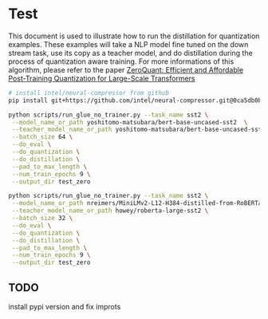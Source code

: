 # Test

This document is used to illustrate how to run the distillation for quantization examples.
These examples will take a NLP model fine tuned on the down stream task, use its copy as a teacher model, and do distillation during the process of quantization aware training.
For more informations of this algorithm, please refer to the paper [ZeroQuant: Efficient and Affordable Post-Training Quantization for Large-Scale Transformers](https://arxiv.org/abs/2206.01861)

```bash
# install intel/neural-compressor from github
pip install git+https://github.com/intel/neural-compressor.git@0ca5db0bab21934d50ec9d75fea48255e0a267d1
```

```bash
python scripts/run_glue_no_trainer.py --task_name sst2 \
 --model_name_or_path yoshitomo-matsubara/bert-base-uncased-sst2  \
 --teacher_model_name_or_path yoshitomo-matsubara/bert-base-uncased-sst2  \
 --batch_size 64 \
 --do_eval \
 --do_quantization \
 --do_distillation \
 --pad_to_max_length \
 --num_train_epochs 9 \
 --output_dir test_zero
```

```bash
python scripts/run_glue_no_trainer.py --task_name sst2 \
 --model_name_or_path nreimers/MiniLMv2-L12-H384-distilled-from-RoBERTa-Large \
 --teacher_model_name_or_path howey/roberta-large-sst2 \
 --batch_size 32 \
 --do_eval \
 --do_quantization \
 --do_distillation \
 --pad_to_max_length \
 --num_train_epochs 9 \
 --output_dir test_zero
```


## TODO

install pypi version and fix improts